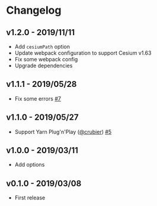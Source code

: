 # Changelog

## v1.2.0 - 2019/11/11

- Add `cesiumPath` option
- Update webpack configuration to support Cesium v1.63
- Fix some webpack config
- Upgrade dependencies

## v1.1.1 - 2019/05/28

- Fix some errors [#7](https://github.com/darwin-education/craco-cesium/pull/7)

## v1.1.0 - 2019/05/27

- Support Yarn Plug'n'Play ([@crubier](https://github.com/crubier)) [#5](https://github.com/darwin-education/craco-cesium/pull/5)

## v1.0.0 - 2019/03/11

- Add options

## v0.1.0 - 2019/03/08

- First release
